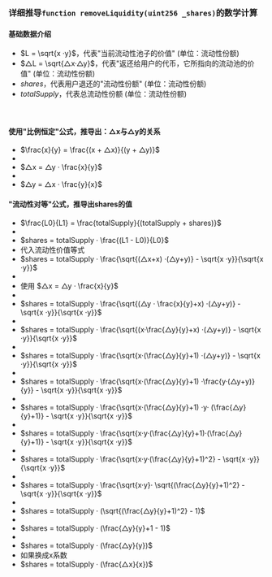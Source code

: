 
### 详细推导```function removeLiquidity(uint256 _shares)```的数学计算
#### 基础数据介绍
- $L = \sqrt{x ·y}$，代表"当前流动性池子的价值" (单位：流动性份额)
- $△L = \sqrt{△x·△y}$，代表"返还给用户的代币，它所指向的流动池的价值"    (单位：流动性份额)
- $shares$，代表用户退还的"流动性份额" (单位：流动性份额)
- $totalSupply$，代表总流动性份额 (单位：流动性份额)

　

#### 使用"比例恒定"公式，推导出：△x与△y的关系
- $\frac{x}{y} = \frac{(x + △x)}{(y + △y)}$
- 
- $△x = △y · \frac{x}{y}$
- 
- $△y = △x · \frac{y}{x}$


#### "流动性对等"公式，推导出shares的值
- $\frac{L0}{L1} = \frac{totalSupply}{(totalSupply + shares)}$
- 
- $shares = totalSupply · \frac{(L1 - L0)}{L0}$
- 代入流动性价值等式
- $shares = totalSupply · \frac{\sqrt{(△x+x) ·(△y+y)} - \sqrt{x ·y}}{\sqrt{x ·y}}$
- 
- 使用 $△x = △y · \frac{x}{y}$
-
- $shares = totalSupply · \frac{\sqrt{(△y · \frac{x}{y}+x) ·(△y+y)} - \sqrt{x ·y}}{\sqrt{x ·y}}$
-
- $shares = totalSupply · \frac{\sqrt{(x·\frac{△y}{y}+x) ·(△y+y)} - \sqrt{x ·y}}{\sqrt{x ·y}}$
- 
- $shares = totalSupply · \frac{\sqrt{x·(\frac{△y}{y}+1) ·(△y+y)} - \sqrt{x ·y}}{\sqrt{x ·y}}$
- 
- $shares = totalSupply · \frac{\sqrt{x·(\frac{△y}{y}+1) ·\frac{y·(△y+y)}{y}} - \sqrt{x ·y}}{\sqrt{x ·y}}$
- 
- $shares = totalSupply · \frac{\sqrt{x·(\frac{△y}{y}+1) ·y· (\frac{△y}{y}+1)} - \sqrt{x ·y}}{\sqrt{x ·y}}$
-
- $shares = totalSupply · \frac{\sqrt{x·y·(\frac{△y}{y}+1)·(\frac{△y}{y}+1)} - \sqrt{x ·y}}{\sqrt{x ·y}}$
-
- $shares = totalSupply · \frac{\sqrt{x·y·(\frac{△y}{y}+1)^2} - \sqrt{x ·y}}{\sqrt{x ·y}}$
-
- $shares = totalSupply · \frac{\sqrt{x·y}· \sqrt{(\frac{△y}{y}+1)^2} - \sqrt{x ·y}}{\sqrt{x ·y}}$
-
- $shares = totalSupply · (\sqrt{(\frac{△y}{y}+1)^2} - 1)$
-
- $shares = totalSupply · (\frac{△y}{y}+1 - 1)$
-
- $shares = totalSupply · (\frac{△y}{y})$
- 如果换成x系数
- $shares = totalSupply · (\frac{△x}{x})$